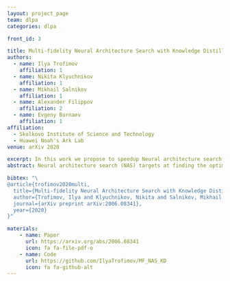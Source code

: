 ```yaml
---
layout: project_page
team: dlpa
categories: dlpa

front_id: 3

title: Multi-fidelity Neural Architecture Search with Knowledge Distillation
authors:
  - name: Ilya Trofimov
    affiliation: 1
  - name: Nikita Klyuchnikov
    affiliation: 1
  - name: Mikhail Salnikov
    affiliation: 1
  - name: Alexander Filippov
    affiliation: 2
  - name: Evgeny Burnaev
    affiliation: 1
affiliation:
  - Skolkovo Institute of Science and Technology
  - Huawei Noah's Ark Lab
venue: arXiv 2020

excerpt: In this work we propose to speedup Neural architecture search (NAS) by making low-fidelity evaluations of neural architectures with the knowledge distillaion.
abstract: Neural architecture search (NAS) targets at finding the optimal architecture of a neural network for a problem or a family of problems. Evaluations of neural architectures are very time-consuming. One of the possible ways to mitigate this issue is to use low-fidelity evaluations, namely training on a part of a dataset, fewer epochs, with fewer channels, etc. In this paper, we propose to improve low-fidelity evaluations of neural architectures by using a knowledge distillation. Knowledge distillation adds to a loss function a term forcing a network to mimic some teacher network. We carry out experiments on CIFAR-100 and ImageNet and study various knowledge distillation methods. We show that training on the small part of a dataset with such a modified loss function leads to a better selection of neural architectures than training with a logistic loss. The proposed low-fidelity evaluations were incorporated into a multi-fidelity search algorithm that outperformed the search based on high-fidelity evaluations only (training on a full dataset).

bibtex: "\
@article{trofimov2020multi,
  title={Multi-fidelity Neural Architecture Search with Knowledge Distillation},
  author={Trofimov, Ilya and Klyuchnikov, Nikita and Salnikov, Mikhail and Filippov, Alexander and Burnaev, Evgeny},
  journal={arXiv preprint arXiv:2006.08341},
  year={2020}
}"

materials:
    - name: Paper
      url: https://arxiv.org/abs/2006.08341
      icon: fa fa-file-pdf-o
    - name: Code
      url: https://github.com/IlyaTrofimov/MF_NAS_KD
      icon: fa fa-github-alt
---
```

